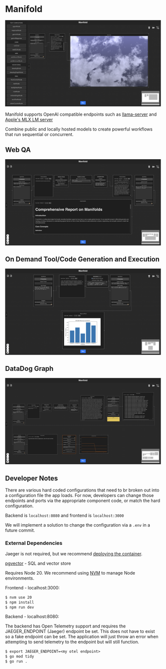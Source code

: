 # Manifold

![Manifold](docs/manifold_glsl.png)

Manifold supports OpenAI compatible endpoints such as [llama-server](https://github.com/ggerganov/llama.cpp/tree/master/examples/server) and [Apple's MLX LM server](https://github.com/ml-explore/mlx-examples/blob/main/llms/mlx_lm/SERVER.md)

Combine public and locally hosted models to create powerful workflows that run sequential or concurrent.

## Web QA

![Manifold Web QA](docs/manifold_webqa.png)

## On Demand Tool/Code Generation and Execution

![Manifold Web QA](docs/manifold_code.png)

## DataDog Graph

![Manifold Web QA](docs/manifold_datadog.png)

## Developer Notes

There are various hard coded configurations that need to br broken out into a configuration file the app loads.
For now, developers can change those endpoints and ports via the appropriate component code, or match the hard configuration.

Backend is `localhost:8080` and frontend is `localhost:3000`

We will implement a solution to change the configuration via a `.env` in a future commit.

### External Dependencies

Jaeger is not required, but we recommend [deploying the container](https://www.jaegertracing.io/docs/1.6/getting-started/#all-in-one-docker-image).

[pgvector](https://github.com/pgvector/pgvector) - SQL and vector store

Requires Node 20. We recommend using [NVM](https://github.com/nvm-sh/nvm) to manage Node environments.


Frontend - localhost:3000:
```
$ nvm use 20
$ npm install
$ npm run dev
```

Backend - localhost:8080:

The backend has Open Telemetry support and requires the JAEGER_ENDPOINT (Jaeger) endpoint be set. This does not have to exist so a fake endpoint can be set.
The application will just throw an error when attempting to send telemetry to the endpoint but will still function.

```
$ export JAEGER_ENDPOINT=<my otel endpoint>
$ go mod tidy
$ go run .
```
